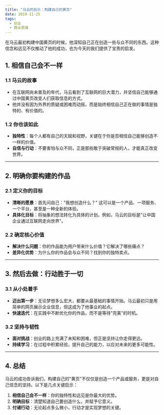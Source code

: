 ```yaml
---
title: "马云的启示：构建自己的黄页"
date: 2019-11-25
tags:
  - 创业
  - 商业思维
---
```


在马云最初构建中国黄页的时候，他深知自己正在创造一些与众不同的东西。这种信念和远见不仅推动了他的成功，也为今天的我们提供了宝贵的启发。

## 1. **相信自己会不一样**

### 1.1 马云的故事

- 在互联网尚未普及的年代，马云看到了互联网的巨大潜力，并坚信自己能够通过中国黄页改变人们获取信息的方式。
- 他并没有因为外界的质疑或困难而动摇，而是始终相信自己正在做的事情是独特的、有价值的。

### 1.2 你也该如此

- **独特性**：每个人都有自己的天赋和视野，关键在于你是否相信自己能够创造不一样的价值。
- **自信与行动**：不要害怕与众不同，正是那些敢于突破常规的人，才能真正改变世界。

---

## 2. **明确你要构建的作品**

### 2.1 定义你的目标

- **清晰的愿景**：首先问自己："我想创造什么？" 这可以是一个产品、一项服务、一个平台，甚至是一种全新的体验。
- **具体化目标**：将抽象的想法转化为具体的计划。例如，马云的目标是"让中国企业通过互联网走向世界"。

### 2.2 确定核心价值

- **解决什么问题**：你的作品能为用户带来什么价值？它解决了哪些痛点？
- **差异化优势**：为什么你的作品会与众不同？找到你的独特卖点。

---

## 3. **然后去做：行动胜于一切**

### 3.1 从小处着手

- **迈出第一步**：无论梦想多么宏大，都要从最基础的事情开始。马云最初只是用简单的网页展示企业信息，但这成为了他事业的起点。
- **快速迭代**：在实践中不断优化你的作品，而不是等待"完美"的时机。

### 3.2 坚持与韧性

- **面对挑战**：创业的路上充满了未知和困难，但正是坚持让你走得更远。
- **持续学习**：在过程中积累经验，提升自己的能力，以应对未来的更多可能性。

---

## 4. **总结**

马云的成功告诉我们，构建自己的"黄页"不仅仅是创造一个产品或服务，更是对自己信念的坚持。以下是几点关键启示：

1. **相信自己会不一样**：你的独特性和远见是你最大的优势。
2. **明确目标**：清楚知道自己要创造什么，并赋予它意义。
3. **付诸行动**：无论起点多么微小，行动才是实现梦想的关键。
